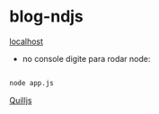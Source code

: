 # blog-ndjs



<!-- local host -->
[localhost](http://localhost:3000)

- no console digite para rodar node:

```bash

node app.js

```



[Quilljs](https://quilljs.com/)



